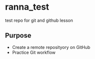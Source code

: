 # ranna_test
test repo for git and github lesson 

## Purpose

- Create a remote reposityory on GitHub
- Practice Git workflow
